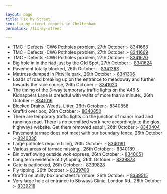 ```yaml
---

layout: page
title: Fix My Street
seo: fix my street reports in Cheltenham
permalink: /fix-my-street

---
```


<!-- fix_marker starts -->

- TMC - Defects -CW6 Potholes  problem, 27th October :- [8341668](https://www.fixmystreet.com/report/8341668)
- TMC - Defects -CW6 Potholes  problem, 27th October :- [8341669](https://www.fixmystreet.com/report/8341669)
- TMC - Defects -CW6 Potholes  problem, 27th October :- [8341670](https://www.fixmystreet.com/report/8341670)
- Big hole in in the riad just by the Old Spot, 27th October :- [8341624](https://www.fixmystreet.com/report/8341624)
- Pavement totally blocked, 26th October :- [8341363](https://www.fixmystreet.com/report/8341363)
- Mattress dumped in Pittville park, 26th October :- [8341306](https://www.fixmystreet.com/report/8341306)
- Loads of road breaking up on the entrance to meadoway and further towards the race course, 26th October :- [8341020](https://www.fixmystreet.com/report/8341020)
- The timing of the 3-way temporary traffic lights on the A46 & Kidnappers Lane is dreadful with waits of more than a minute., 26th October :- [8341016](https://www.fixmystreet.com/report/8341016)
- Blocked Drains. Weeds. Litter, 26th October :- [8340858](https://www.fixmystreet.com/report/8340858)
- Graffiti over box, 26th October :- [8340850](https://www.fixmystreet.com/report/8340850)
- There are temporary traffic lights on the junction of manor road and runnings road. There is no permitted work here accordingly to the glos highways website. Get them removed asap!!, 26th October :- [8340404](https://www.fixmystreet.com/report/8340404)
- Pavement tarmac does not meet with our boundary fence, 26th October :- [8340336](https://www.fixmystreet.com/report/8340336)
- Large potholes require filling, 26th October :- [8340191](https://www.fixmystreet.com/report/8340191)
- Various areas of tarmac missing., 26th October :- [8340189](https://www.fixmystreet.com/report/8340189)
- Bin overflowing outside wok express, 26th October :- [8340051](https://www.fixmystreet.com/report/8340051)
- Long term evidence of flytipping, 26th October :- [8339873](https://www.fixmystreet.com/report/8339873)
- Gate is padlocked, 26th October :- [8339828](https://www.fixmystreet.com/report/8339828)
- Fly tipping, 26th October :- [8339700](https://www.fixmystreet.com/report/8339700)
- Graffiti on utility box and steet furniture, 26th October :- [8339515](https://www.fixmystreet.com/report/8339515)
- Very large hole at entrance to Sixways Clinic, London Rd., 26th October :- [8339218](https://www.fixmystreet.com/report/8339218)

<!-- fix_marker ends -->